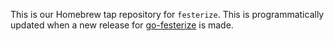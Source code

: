 This is our Homebrew tap repository for `festerize`. This is programmatically updated when a new release for [go-festerize](https://github.com/UCLALibrary/go-festerize) is made.
